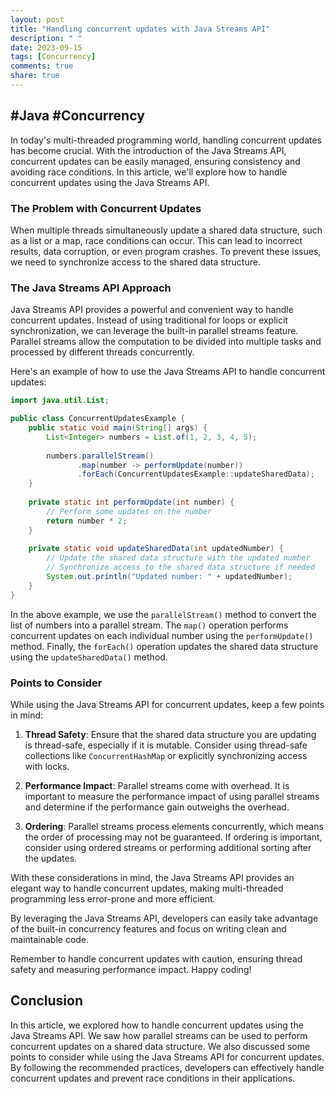 ```yaml
---
layout: post
title: "Handling concurrent updates with Java Streams API"
description: " "
date: 2023-09-15
tags: [Concurrency]
comments: true
share: true
---
```

## #Java #Concurrency

In today's multi-threaded programming world, handling concurrent updates has become crucial. With the introduction of the Java Streams API, concurrent updates can be easily managed, ensuring consistency and avoiding race conditions. In this article, we'll explore how to handle concurrent updates using the Java Streams API.

### The Problem with Concurrent Updates
When multiple threads simultaneously update a shared data structure, such as a list or a map, race conditions can occur. This can lead to incorrect results, data corruption, or even program crashes. To prevent these issues, we need to synchronize access to the shared data structure.

### The Java Streams API Approach
Java Streams API provides a powerful and convenient way to handle concurrent updates. Instead of using traditional for loops or explicit synchronization, we can leverage the built-in parallel streams feature. Parallel streams allow the computation to be divided into multiple tasks and processed by different threads concurrently.

Here's an example of how to use the Java Streams API to handle concurrent updates:

```java
import java.util.List;

public class ConcurrentUpdatesExample {
    public static void main(String[] args) {
        List<Integer> numbers = List.of(1, 2, 3, 4, 5);
        
        numbers.parallelStream()
               .map(number -> performUpdate(number))
               .forEach(ConcurrentUpdatesExample::updateSharedData);
    }
    
    private static int performUpdate(int number) {
        // Perform some updates on the number
        return number * 2;
    }
    
    private static void updateSharedData(int updatedNumber) {
        // Update the shared data structure with the updated number
        // Synchronize access to the shared data structure if needed
        System.out.println("Updated number: " + updatedNumber);
    }
}
```

In the above example, we use the `parallelStream()` method to convert the list of numbers into a parallel stream. The `map()` operation performs concurrent updates on each individual number using the `performUpdate()` method. Finally, the `forEach()` operation updates the shared data structure using the `updateSharedData()` method.

### Points to Consider
While using the Java Streams API for concurrent updates, keep a few points in mind:

1. **Thread Safety**: Ensure that the shared data structure you are updating is thread-safe, especially if it is mutable. Consider using thread-safe collections like `ConcurrentHashMap` or explicitly synchronizing access with locks.

2. **Performance Impact**: Parallel streams come with overhead. It is important to measure the performance impact of using parallel streams and determine if the performance gain outweighs the overhead.

3. **Ordering**: Parallel streams process elements concurrently, which means the order of processing may not be guaranteed. If ordering is important, consider using ordered streams or performing additional sorting after the updates.

With these considerations in mind, the Java Streams API provides an elegant way to handle concurrent updates, making multi-threaded programming less error-prone and more efficient.

By leveraging the Java Streams API, developers can easily take advantage of the built-in concurrency features and focus on writing clean and maintainable code.

Remember to handle concurrent updates with caution, ensuring thread safety and measuring performance impact. Happy coding!

## Conclusion
In this article, we explored how to handle concurrent updates using the Java Streams API. We saw how parallel streams can be used to perform concurrent updates on a shared data structure. We also discussed some points to consider while using the Java Streams API for concurrent updates. By following the recommended practices, developers can effectively handle concurrent updates and prevent race conditions in their applications.